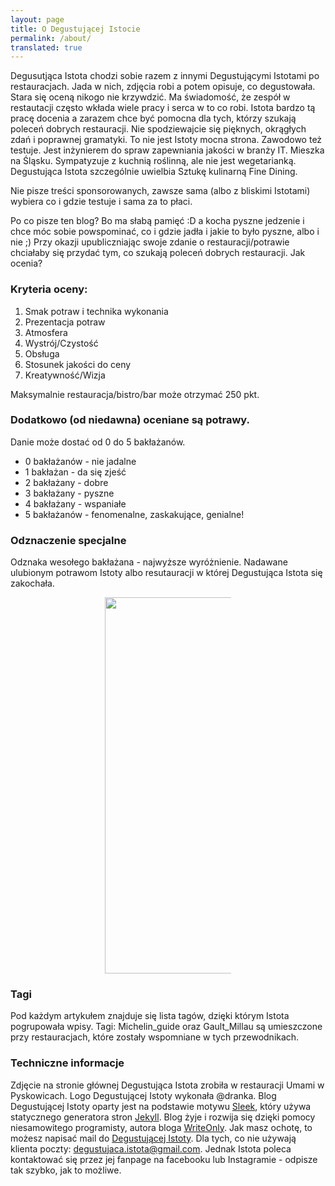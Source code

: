 ```yaml
---
layout: page
title: O Degustującej Istocie
permalink: /about/
translated: true
---
```

Degusutjąca Istota chodzi sobie razem z innymi Degustującymi Istotami po restauracjach.
Jada w nich, zdjęcia robi a potem opisuje, co degustowała. Stara się oceną nikogo nie krzywdzić.
 Ma świadomość, że zespół w restautacji często wkłada wiele pracy i serca w to co robi.
 Istota bardzo tą pracę docenia a zarazem chce być pomocna dla
tych, którzy szukają poleceń dobrych restauracji.
Nie spodziewajcie się pięknych, okrągłych zdań i poprawnej gramatyki. To nie jest Istoty mocna strona.
Zawodowo też testuje. Jest inżynierem do spraw zapewniania jakości w branży IT.
Mieszka na Śląsku. Sympatyzuje z kuchnią roślinną, ale nie jest wegetarianką. Degustująca Istota szczególnie uwielbia
Sztukę kulinarną Fine Dining.


Nie pisze treści sponsorowanych, zawsze sama (albo z bliskimi Istotami) wybiera co i gdzie testuje i sama za to płaci.


Po co pisze ten blog? Bo ma słabą pamięć :D a kocha pyszne jedzenie i chce móc sobie powspominać, co i gdzie jadła
i jakie to było pyszne, albo i nie ;) Przy okazji upubliczniając swoje zdanie o restauracji/potrawie chciałaby się przydać tym,
co szukają poleceń dobrych restauracji.
Jak ocenia?

### Kryteria oceny:
1. Smak potraw i technika wykonania
2. Prezentacja potraw
3. Atmosfera
4. Wystrój/Czystość
5. Obsługa
6. Stosunek jakości do ceny
7. Kreatywność/Wizja

Maksymalnie restauracja/bistro/bar może otrzymać 250 pkt.

<a name="baklazan"></a>
### Dodatkowo (od niedawna) oceniane są potrawy.
Danie może dostać od 0 do 5 bakłażanów.
* 0 bakłażanów - nie jadalne
* 1 bakłażan - da się zjeść
* 2 bakłażany - dobre
* 3 bakłażany - pyszne
* 4 bakłażany - wspaniałe
* 5 bakłażanów - fenomenalne, zaskakujące, genialne!

### Odznaczenie specjalne
Odznaka wesołego bakłażana - najwyższe wyróżnienie. Nadawane ulubionym potrawom Istoty albo resutauracji
w której Degustująca Istota się zakochała.


<center><div style="width:40%"><img src="{{site.img_url}}/assets/img/odznaka_new.gif" alt="DegustującaIstota" height="602" width="auto" />
</div></center>

### Tagi
Pod każdym artykułem znajduje się lista tagów, dzięki którym Istota pogrupowała wpisy.
Tagi: Michelin_guide oraz Gault_Millau są umieszczone przy restauracjach, które zostały wspomniane w tych
przewodnikach.

### Techniczne informacje
Zdjęcie na stronie głównej Degustująca Istota zrobiła w restauracji Umami w Pyskowicach.
Logo Degustującej Istoty wykonała @dranka.
Blog Degustującej Istoty oparty jest na podstawie motywu [Sleek], który używa statycznego generatora stron [Jekyll].
Blog żyje i rozwija się dzięki pomocy niesamowitego programisty, autora bloga [WriteOnly].
Jak masz ochotę, to możesz napisać mail do [Degustującej Istoty](mailto:{{site.email}}).
Dla tych, co nie używają klienta poczty: degustujaca.istota@gmail.com.
Jednak Istota poleca kontaktować się przez jej fanpage na facebooku lub Instagramie - odpisze tak szybko, jak to możliwe.

[Sleek]:https://janczizikow.github.io/sleek
[Jekyll]: https://jekyllrb.com
[WriteOnly]: https://www.writeonly.pl
